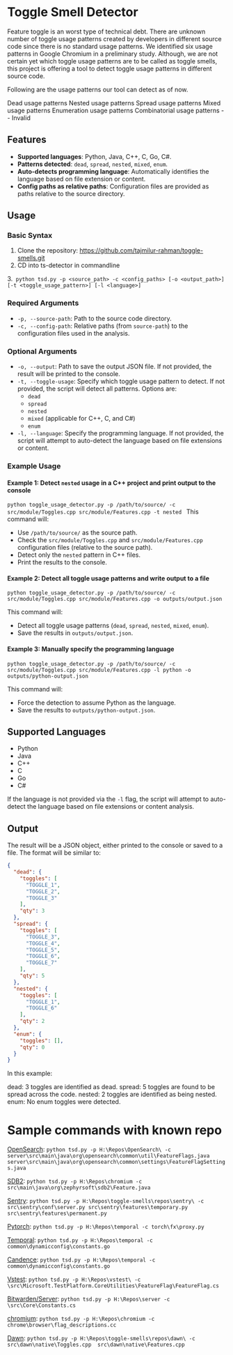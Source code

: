 # Toggle Smell Detector
Feature toggle is an worst type of technical debt. There are unknown number of toggle usage patterns created by developers in different source code since there is no standard usage patterns. We identified six usage patterns in Google Chromium in a preliminary study. Although, we are not certain yet which toggle usage patterns are to be called as toggle smells, this project is offering a tool to detect toggle usage patterns in different source code.

Following are the usage patterns our tool can detect as of now.

Dead usage patterns
Nested usage patterns
Spread usage patterns
Mixed usage patterns
Enumeration usage patterns
Combinatorial usage patterns -- Invalid


## Features

- **Supported languages**: Python, Java, C++, C, Go, C#.
- **Patterns detected**: `dead`, `spread`, `nested`, `mixed`, `enum`.
- **Auto-detects programming language**: Automatically identifies the language based on file extension or content.
- **Config paths as relative paths**: Configuration files are provided as paths relative to the source directory.

## Usage

### Basic Syntax
1. Clone the repository:
https://github.com/tajmilur-rahman/toggle-smells.git
2. CD into ts-detector in commandline

3.`` 
python tsd.py -p <source_path> -c <config_paths> [-o <output_path>] [-t <toggle_usage_pattern>] [-l <language>]
``

### Required Arguments

- `-p, --source-path`: Path to the source code directory.
- `-c, --config-path`: Relative paths (from `source-path`) to the configuration files used in the analysis.

### Optional Arguments

- `-o, --output`: Path to save the output JSON file. If not provided, the result will be printed to the console.
- `-t, --toggle-usage`: Specify which toggle usage pattern to detect. If not provided, the script will detect all patterns. Options are:
  - `dead`
  - `spread`
  - `nested`
  - `mixed` (applicable for C++, C, and C#)
  - `enum`
- `-l, --language`: Specify the programming language. If not provided, the script will attempt to auto-detect the language based on file extensions or content.

### Example Usage

#### Example 1: Detect `nested` usage in a C++ project and print output to the console

`python toggle_usage_detector.py -p /path/to/source/ -c src/module/Toggles.cpp src/module/Features.cpp -t nested
`
This command will:
- Use `/path/to/source/` as the source path.
- Check the `src/module/Toggles.cpp` and `src/module/Features.cpp` configuration files (relative to the source path).
- Detect only the `nested` pattern in C++ files.
- Print the results to the console.

#### Example 2: Detect all toggle usage patterns and write output to a file

`python toggle_usage_detector.py -p /path/to/source/ -c src/module/Toggles.cpp src/module/Features.cpp -o outputs/output.json
`

This command will:
- Detect all toggle usage patterns (`dead`, `spread`, `nested`, `mixed`, `enum`).
- Save the results in `outputs/output.json`.

#### Example 3: Manually specify the programming language

`python toggle_usage_detector.py -p /path/to/source/ -c src/module/Toggles.cpp src/module/Features.cpp -l python -o outputs/python-output.json
`

This command will:
- Force the detection to assume Python as the language.
- Save the results to `outputs/python-output.json`.

## Supported Languages

- Python
- Java
- C++
- C
- Go
- C#

If the language is not provided via the `-l` flag, the script will attempt to auto-detect the language based on file extensions or content analysis.

## Output

The result will be a JSON object, either printed to the console or saved to a file. The format will be similar to:

```json
{
  "dead": {
    "toggles": [
      "TOGGLE_1",
      "TOGGLE_2",
      "TOGGLE_3"
    ],
    "qty": 3
  },
  "spread": {
    "toggles": [
      "TOGGLE_3",
      "TOGGLE_4",
      "TOGGLE_5",
      "TOGGLE_6",
      "TOGGLE_7"
    ],
    "qty": 5
  },
  "nested": {
    "toggles": [
      "TOGGLE_1",
      "TOGGLE_6"
    ],
    "qty": 2
  },
  "enum": {
    "toggles": [],
    "qty": 0
  }
}
```
In this example:

dead: 3 toggles are identified as dead.
spread: 5 toggles are found to be spread across the code.
nested: 2 toggles are identified as being nested.
enum: No enum toggles were detected.


# Sample commands with known repo

[OpenSearch](https://github.com/opensearch-project/OpenSearch): `python tsd.py -p H:\Repos\OpenSearch\ -c server\src\main\java\org\opensearch\common\util\FeatureFlags.java server\src\main\java\org\opensearch\common\settings\FeatureFlagSettings.java`

[SDB2](https://github.com/mathisdt/sdb2/tree/master): `python tsd.py -p H:\Repos\chromium -c src\main\java\org\zephyrsoft\sdb2\Feature.java`

[Sentry](https://github.com/getsentry/sentry): `python tsd.py -p H:\Repos\toggle-smells\repos\sentry\ -c src\sentry\conf\server.py src\sentry\features\temporary.py src\sentry\features\permanent.py`

[Pytorch](https://github.com/pytorch/pytorch): `python tsd.py -p H:\Repos\temporal -c torch\fx\proxy.py `

[Temporal](https://github.com/temporalio/temporal): `python tsd.py -p H:\Repos\temporal -c common\dynamicconfig\constants.go `

[Candence](https://github.com/uber/cadence): `python tsd.py -p H:\Repos\temporal -c common\dynamicconfig\constants.go `

[Vstest](https://github.com/microsoft/vstest): `python tsd.py -p H:\Repos\vstest\ -c \src\Microsoft.TestPlatform.CoreUtilities\FeatureFlag\FeatureFlag.cs`

[Bitwarden/Server](https://github.com/bitwarden/server): `python tsd.py -p H:\Repos\server -c \src\Core\Constants.cs `

[chromium](https://github.com/chromium/chromium): `python tsd.py -p H:\Repos\chromium -c chrome\browser\flag_descriptions.cc `

[Dawn](https://github.com/google/dawn): `python tsd.py -p H:\Repos\toggle-smells\repos\dawn\ -c src\dawn\native\Toggles.cpp  src\dawn\native\Features.cpp`